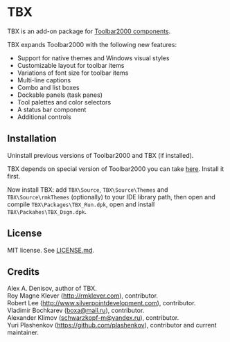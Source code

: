 # TBX

TBX is an add-on package for [Toolbar2000 components](https://github.com/plashenkov/Toolbar2000).

TBX expands Toolbar2000 with the following new features:

* Support for native themes and Windows visual styles
* Customizable layout for toolbar items
* Variations of font size for toolbar items
* Multi-line captions
* Combo and list boxes
* Dockable panels (task panes)
* Tool palettes and color selectors
* A status bar component
* Additional controls

## Installation

Uninstall previous versions of Toolbar2000 and TBX (if installed).

TBX depends on special version of Toolbar2000 you can take
[here](https://github.com/plashenkov/Toolbar2000). Install it first.

Now install TBX: add `TBX\Source`, `TBX\Source\Themes` and `TBX\Source\rmkThemes` (optionally)
to your IDE library path, then open and compile `TBX\Packages\TBX_Run.dpk`,
open and install `TBX\Packahes\TBX_Dsgn.dpk`.

## License

MIT license. See [LICENSE.md](LICENSE.md).

## Credits

Alex A. Denisov, author of TBX.  
Roy Magne Klever (http://rmklever.com), contributor.  
Robert Lee (http://www.silverpointdevelopment.com), contributor.  
Vladimir Bochkarev (boxa@mail.ru), contributor.  
Alexander Klimov (schwarzkopf-m@yandex.ru), contributor.  
Yuri Plashenkov (https://github.com/plashenkov), contributor and current maintainer.
